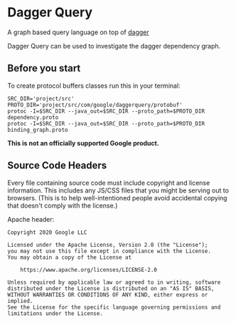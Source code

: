 # Dagger Query

A graph based query language on top of [dagger](https://github.com/google/dagger)

Dagger Query can be used to investigate the dagger dependency graph.

## Before you start 

To create protocol buffers classes run this in your terminal:

```
SRC_DIR='project/src'
PROTO_DIR='project/src/com/google/daggerquery/protobuf'
protoc -I=$SRC_DIR --java_out=$SRC_DIR --proto_path=$PROTO_DIR dependency.proto
protoc -I=$SRC_DIR --java_out=$SRC_DIR --proto_path=$PROTO_DIR binding_graph.proto
```

**This is not an officially supported Google product.**

## Source Code Headers

Every file containing source code must include copyright and license
information. This includes any JS/CSS files that you might be serving out to
browsers. (This is to help well-intentioned people avoid accidental copying that
doesn't comply with the license.)

Apache header:

    Copyright 2020 Google LLC

    Licensed under the Apache License, Version 2.0 (the "License");
    you may not use this file except in compliance with the License.
    You may obtain a copy of the License at

        https://www.apache.org/licenses/LICENSE-2.0

    Unless required by applicable law or agreed to in writing, software
    distributed under the License is distributed on an "AS IS" BASIS,
    WITHOUT WARRANTIES OR CONDITIONS OF ANY KIND, either express or implied.
    See the License for the specific language governing permissions and
    limitations under the License.
